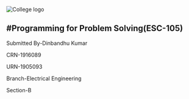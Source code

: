 ![College logo](https://www.gndec.ac.in/sites/default/logo.png)

#Programming for Problem Solving(ESC-105)
--------------------
Submitted By-Dinbandhu Kumar

CRN-1916089

URN-1905093

Branch-Electrical Engineering

Section-B
